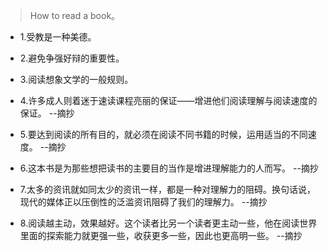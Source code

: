 >How to read a book。

- 1.受教是一种美德。

- 2.避免争强好辩的重要性。

- 3.阅读想象文学的一般规则。

- 4.许多成人则着迷于速读课程亮丽的保证——增进他们阅读理解与阅读速度的保证。 --摘抄

- 5.要达到阅读的所有目的，就必须在阅读不同书籍的时候，运用适当的不同速度。 --摘抄

- 6.这本书是为那些想把读书的主要目的当作是增进理解能力的人而写。 --摘抄

- 7.太多的资讯就如同太少的资讯一样，都是一种对理解力的阻碍。换句话说，现代的媒体正以压倒性的泛滥资讯阻碍了我们的理解力。 --摘抄

- 8.阅读越主动，效果越好。这个读者比另一个读者更主动一些，他在阅读世界里面的探索能力就更强一些，收获更多一些，因此也更高明一些。 --摘抄
